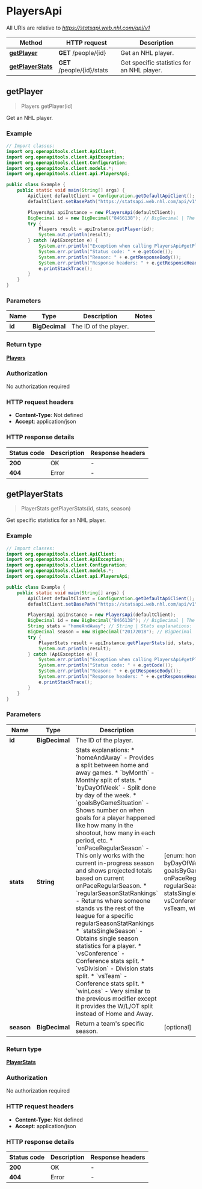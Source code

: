 # PlayersApi

All URIs are relative to *https://statsapi.web.nhl.com/api/v1*

| Method | HTTP request | Description |
|------------- | ------------- | -------------|
| [**getPlayer**](PlayersApi.md#getPlayer) | **GET** /people/{id} | Get an NHL player. |
| [**getPlayerStats**](PlayersApi.md#getPlayerStats) | **GET** /people/{id}/stats | Get specific statistics for an NHL player. |



## getPlayer

> Players getPlayer(id)

Get an NHL player.

### Example

```java
// Import classes:
import org.openapitools.client.ApiClient;
import org.openapitools.client.ApiException;
import org.openapitools.client.Configuration;
import org.openapitools.client.models.*;
import org.openapitools.client.api.PlayersApi;

public class Example {
    public static void main(String[] args) {
        ApiClient defaultClient = Configuration.getDefaultApiClient();
        defaultClient.setBasePath("https://statsapi.web.nhl.com/api/v1");

        PlayersApi apiInstance = new PlayersApi(defaultClient);
        BigDecimal id = new BigDecimal("8466138"); // BigDecimal | The ID of the player.
        try {
            Players result = apiInstance.getPlayer(id);
            System.out.println(result);
        } catch (ApiException e) {
            System.err.println("Exception when calling PlayersApi#getPlayer");
            System.err.println("Status code: " + e.getCode());
            System.err.println("Reason: " + e.getResponseBody());
            System.err.println("Response headers: " + e.getResponseHeaders());
            e.printStackTrace();
        }
    }
}
```

### Parameters


| Name | Type | Description  | Notes |
|------------- | ------------- | ------------- | -------------|
| **id** | **BigDecimal**| The ID of the player. | |

### Return type

[**Players**](Players.md)

### Authorization

No authorization required

### HTTP request headers

- **Content-Type**: Not defined
- **Accept**: application/json


### HTTP response details
| Status code | Description | Response headers |
|-------------|-------------|------------------|
| **200** | OK |  -  |
| **404** | Error |  -  |


## getPlayerStats

> PlayerStats getPlayerStats(id, stats, season)

Get specific statistics for an NHL player.

### Example

```java
// Import classes:
import org.openapitools.client.ApiClient;
import org.openapitools.client.ApiException;
import org.openapitools.client.Configuration;
import org.openapitools.client.models.*;
import org.openapitools.client.api.PlayersApi;

public class Example {
    public static void main(String[] args) {
        ApiClient defaultClient = Configuration.getDefaultApiClient();
        defaultClient.setBasePath("https://statsapi.web.nhl.com/api/v1");

        PlayersApi apiInstance = new PlayersApi(defaultClient);
        BigDecimal id = new BigDecimal("8466138"); // BigDecimal | The ID of the player.
        String stats = "homeAndAway"; // String | Stats explanations:   * `homeAndAway` - Provides a split between home and away games.   * `byMonth` - Monthly split of stats.   * `byDayOfWeek` - Split done by day of the week.   * `goalsByGameSituation` - Shows number on when goals for a player happened like how many in the shootout, how many in each period, etc.   * `onPaceRegularSeason` - This only works with the current in-progress season and shows projected totals based on current onPaceRegularSeason.   * `regularSeasonStatRankings` - Returns where someone stands vs the rest of the league for a specific regularSeasonStatRankings   * `statsSingleSeason` - Obtains single season statistics for a player.   * `vsConference` - Conference stats split.   * `vsDivision` - Division stats split.   * `vsTeam` - Conference stats split.   * `winLoss` - Very similar to the previous modifier except it provides the W/L/OT split instead of Home and Away. 
        BigDecimal season = new BigDecimal("20172018"); // BigDecimal | Return a team's specific season.
        try {
            PlayerStats result = apiInstance.getPlayerStats(id, stats, season);
            System.out.println(result);
        } catch (ApiException e) {
            System.err.println("Exception when calling PlayersApi#getPlayerStats");
            System.err.println("Status code: " + e.getCode());
            System.err.println("Reason: " + e.getResponseBody());
            System.err.println("Response headers: " + e.getResponseHeaders());
            e.printStackTrace();
        }
    }
}
```

### Parameters


| Name | Type | Description  | Notes |
|------------- | ------------- | ------------- | -------------|
| **id** | **BigDecimal**| The ID of the player. | |
| **stats** | **String**| Stats explanations:   * &#x60;homeAndAway&#x60; - Provides a split between home and away games.   * &#x60;byMonth&#x60; - Monthly split of stats.   * &#x60;byDayOfWeek&#x60; - Split done by day of the week.   * &#x60;goalsByGameSituation&#x60; - Shows number on when goals for a player happened like how many in the shootout, how many in each period, etc.   * &#x60;onPaceRegularSeason&#x60; - This only works with the current in-progress season and shows projected totals based on current onPaceRegularSeason.   * &#x60;regularSeasonStatRankings&#x60; - Returns where someone stands vs the rest of the league for a specific regularSeasonStatRankings   * &#x60;statsSingleSeason&#x60; - Obtains single season statistics for a player.   * &#x60;vsConference&#x60; - Conference stats split.   * &#x60;vsDivision&#x60; - Division stats split.   * &#x60;vsTeam&#x60; - Conference stats split.   * &#x60;winLoss&#x60; - Very similar to the previous modifier except it provides the W/L/OT split instead of Home and Away.  | [enum: homeAndAway, byDayOfWeek, byMonth, goalsByGameSituation, onPaceRegularSeason, regularSeasonStatRankings, statsSingleSeason, vsConference, vsDivision, vsTeam, winLoss] |
| **season** | **BigDecimal**| Return a team&#39;s specific season. | [optional] |

### Return type

[**PlayerStats**](PlayerStats.md)

### Authorization

No authorization required

### HTTP request headers

- **Content-Type**: Not defined
- **Accept**: application/json


### HTTP response details
| Status code | Description | Response headers |
|-------------|-------------|------------------|
| **200** | OK |  -  |
| **404** | Error |  -  |

